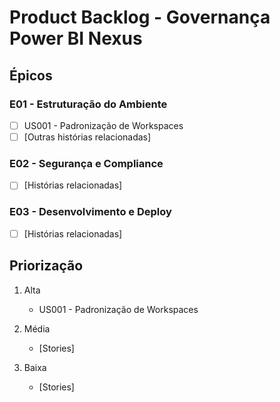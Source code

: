 # Product Backlog - Governança Power BI Nexus

## Épicos

### E01 - Estruturação do Ambiente
- [ ] US001 - Padronização de Workspaces
- [ ] [Outras histórias relacionadas]

### E02 - Segurança e Compliance
- [ ] [Histórias relacionadas]

### E03 - Desenvolvimento e Deploy
- [ ] [Histórias relacionadas]

## Priorização
1. Alta
   - US001 - Padronização de Workspaces
   
2. Média
   - [Stories]

3. Baixa
   - [Stories]